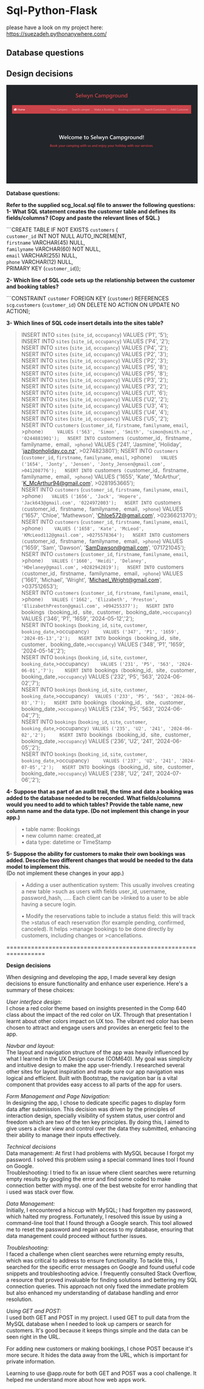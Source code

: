 # Sql-Python-Flask
please have a look on my project here: https://suezadeh.pythonanywhere.com/  


## Database questions
## Design decisions

 ![SelwynCampground](Docs/SelwynCampground.png)


**Database questions:**   

**Refer to the supplied scg_local.sql file to answer the following questions:** 
**1- What SQL statement creates the customer table and defines its fields/columns?
   (Copy and paste the relevant lines of SQL.)**      

  ```CREATE TABLE IF NOT EXISTS `customers` (  
  `customer_id` INT NOT NULL AUTO_INCREMENT,  
  `firstname` VARCHAR(45) NULL,  
  `familyname` VARCHAR(60) NOT NULL,  
  `email` VARCHAR(255) NULL,  
  `phone` VARCHAR(12) NULL,  
   PRIMARY KEY (`customer_id`));      
  
  
**2- Which line of SQL code sets up the relationship between the customer and booking tables?**     
    
   ```CONSTRAINT `customer`
   FOREIGN KEY (`customer`)
   REFERENCES `scg`.`customers` (`customer_id`)
   ON DELETE NO ACTION
   ON UPDATE NO ACTION);  
  
  **3- Which lines of SQL code insert details into the sites table?**    

   >INSERT INTO `sites` (`site_id`, `occupancy`) VALUES ('P1', '5');    
   >INSERT INTO `sites` (`site_id`, `occupancy`) VALUES ('P4', '2');    
   >NSERT INTO `sites` (`site_id`, `occupancy`) VALUES ('P4', '2');    
   >NSERT INTO `sites` (`site_id`, `occupancy`) VALUES ('P2', '3');  
   >NSERT INTO `sites` (`site_id`, `occupancy`) VALUES ('P2', '3');  
   >NSERT INTO `sites` (`site_id`, `occupancy`) VALUES ('P5', '8');  
   >NSERT INTO `sites` (`site_id`, `occupancy`) VALUES ('P5', '8');  
   >NSERT INTO `sites` (`site_id`, `occupancy`) VALUES ('P3', '2');  
   >NSERT INTO `sites` (`site_id`, `occupancy`) VALUES ('P3', '2');  
   >NSERT INTO `sites` (`site_id`, `occupancy`) VALUES ('U1', '6');  
   >NSERT INTO `sites` (`site_id`, `occupancy`) VALUES ('U2', '2');  
   >NSERT INTO `sites` (`site_id`, `occupancy`) VALUES ('U3', '4');  
   >NSERT INTO `sites` (`site_id`, `occupancy`) VALUES ('U4', '4');  
   >NSERT INTO `sites` (`site_id`, `occupancy`) VALUES ('U5', '2');  
   >NSERT INTO `customers` (`customer_id`, `firstname`, `familyname`, `email`, >phone`)     VALUES ('563', 'Simon', 'Smith', 'simon@smith.nz', '0244881901');  
   >NSERT INTO `customers` (`customer_id`, `firstname`, `familyname`, `email`, >phone`)   VALUES ('241', 'Jasmine', 'Holiday', 'jaz@onholiday.co.nz', >0274823801');
   >NSERT INTO `customers` (`customer_id`, `firstname`, `familyname`, `email`, >phone`)   VALUES ('1654', 'Jonty', 'Jensen', 'Jonty_Jensen@gmail.com', >041208776');  
   >NSERT INTO `customers` (`customer_id`, `firstname`, `familyname`, `email`, >phone`)   VALUES ('1655', 'Kate', 'McArthur', 'K_McArthur94@gmail.com', >0281953665');  
   >NSERT INTO `customers` (`customer_id`, `firstname`, `familyname`, `email`, >phone`)   VALUES ('1656', 'Jack', 'Hopere', 'Jack643@gmail.com', '0224972003');  
   >NSERT INTO `customers` (`customer_id`, `firstname`, `familyname`, `email`, >phone`)     VALUES ('1657', 'Chloe', 'Mathewson', 'Chloe572@gmail.com', >0236621370');    
   >NSERT INTO `customers` (`customer_id`, `firstname`, `familyname`, `email`, >phone`)    VALUES ('1658', 'Kate', 'McLeod', 'KMcLeod112@gmail.com', >0275578364');  
   >NSERT INTO `customers` (`customer_id`, `firstname`, `familyname`, `email`, >phone`)   VALUES ('1659', 'Sam', 'Dawson', 'SamDawson@gmail.com', '071721045');  
   >NSERT INTO `customers` (`customer_id`, `firstname`, `familyname`, `email`, >phone`)   VALUES ('1660', 'Heidi', 'Delaney', 'HDelaney@gmail.com', >0282942819');  
   >NSERT INTO `customers` (`customer_id`, `firstname`, `familyname`, `email`, >phone`)   VALUES ('1661', 'Michael', 'Wright', 'Michael_Wright@gmail.com', >037512653');  
   >NSERT INTO `customers` (`customer_id`, `firstname`, `familyname`, `email`, >phone`)   VALUES ('1662', 'Elizabeth', 'Preston', 'ElizabethPreston@gmail.com', >094255377');  
   >NSERT INTO `bookings` (`booking_id`, `site`, `customer`, `booking_date`,>occupancy`)   VALUES ('346', 'P1', '1659', '2024-05-12','2');   
   >NSERT INTO `bookings` (`booking_id`, `site`, `customer`, `booking_date`,>occupancy`)     VALUES ('347', 'P1', '1659', '2024-05-13','2');  
   >NSERT INTO `bookings` (`booking_id`, `site`, `customer`, `booking_date`,>occupancy`)   VALUES ('348', 'P1', '1659', '2024-05-14','2');   
   >NSERT INTO `bookings` (`booking_id`, `site`, `customer`, `booking_date`,>occupancy`)    VALUES ('231', 'P5', '563', '2024-06-01','7');   
   >NSERT INTO `bookings` (`booking_id`, `site`, `customer`, `booking_date`,>occupancy`)    VALUES ('232', 'P5', '563', '2024-06-02','7');  
   >NSERT INTO `bookings` (`booking_id`, `site`, `customer`, `booking_date`,>occupancy`)  VALUES ('233', 'P5', '563', '2024-06-03','7');  
   >NSERT INTO `bookings` (`booking_id`, `site`, `customer`, `booking_date`,>occupancy`) VALUES ('234', 'P5', '563', '2024-06-04','7');  
   >NSERT INTO `bookings` (`booking_id`, `site`, `customer`, `booking_date`,>occupancy`) VALUES ('235', 'U2', '241', '2024-06-02','2');    
   >NSERT INTO `bookings` (`booking_id`, `site`, `customer`, `booking_date`,>occupancy`)   VALUES ('236', 'U2', '241', '2024-06-05','2');  
   >NSERT INTO `bookings` (`booking_id`, `site`, `customer`, `booking_date`,>occupancy`)     VALUES ('237', 'U2', '241', '2024-07-05','2');  
   >NSERT INTO `bookings` (`booking_id`, `site`, `customer`, `booking_date`,>occupancy`)     VALUES ('238', 'U2', '241', '2024-07-06','2'); 
         
**4- Suppose that as part of an audit trail, the time and date a booking was added to the database needed to be recorded. What fields/columns would you need to add to which tables? Provide the table name, new column name and the data type. (Do not implement this change in your app.)**   

> •	table name: Bookings    
> •	new column name: created_at    
> •	data type: datetime or TimeStamp         
	
**5- Suppose the ability for customers to make their own bookings was added. Describe two different changes that would be needed to the data model to implement this.**  
   (Do not implement these changes in your app.)         

> • Adding a user authentication system: This usually involves creating a new table >such as users with fields user_id, username, password_hash, ..... Each client can be >linked to a user to be able having a secure login.  
>
> • Modify the reservations table to include a status field: this will track the >status of each reservation (for example pending, confirmed, canceled). It helps >manage bookings to be done directly by customers, including changes or >cancellations.        
	
=================================================================

**Design decisions**

When designing and developing the app, I made several key design decisions to ensure functionality and enhance user experience. Here's a summary of these choices:    

*User interface design:*    
I chose a red color theme based on insights presented in the Comp 640 class about the impact of the red color on UX. Through that presentation I learnt about other colors impact on UX too. The vibrant red color has been chosen to attract and engage users and provides an energetic feel to the app.    

*Navbar and layout:*      
The layout and navigation structure of the app was heavily influenced by what I learned in the UX Design course (COM640). My goal was simplicity and intuitive design to make the app user-friendly. I researched several other sites for layout inspiration and made sure our app navigation was logical and efficient. Built with Bootstrap, the navigation bar is a vital component that provides easy access to all parts of the app for users.    

*Form Management and Page Navigation:*  
In designing the app, I chose to dedicate specific pages to display form data after submission. This decision was driven by the principles of interaction design, specially visibility of system status, user control and freedom which are two of the ten key principles. By doing this, I aimed to give users a clear view and control over the data they submitted, enhancing their ability to manage their inputs effectively.   

*Technical decisions*    
Data management: At first I had problems with MySQL because I forgot my password. I solved this problem using a special command lines tool I found on Google.      
Troubleshooting: I tried to fix an issue where client searches were returning empty results by googling the error and find some coded to make connection better with mysql. one of the best website for error handling that i used was stack over flow.       

*Data Management:*  
Initially, I encountered a hiccup with MySQL; I had forgotten my password, which halted my progress. Fortunately, I resolved this issue by using a command-line tool that I found through a Google search. This tool allowed me to reset the password and regain access to my database, ensuring that data management could proceed without further issues.    

*Troubleshooting:*  
I faced a challenge when client searches were returning empty results, which was critical to address to ensure functionality. To tackle this, I searched for the specific error messages on Google and found useful code snippets and troubleshooting advice. I frequently consulted Stack Overflow, a resource that proved invaluable for finding solutions and bettering my SQL connection queries. This approach not only fixed the immediate problem but also enhanced my understanding of database handling and error resolution.     

*Using GET and POST:*  
I used both GET and POST in my project. I used GET to pull data from the MySQL database when I needed to look up campers or search for customers. It's good because it keeps things simple and the data can be seen right in the URL.    

For adding new customers or making bookings, I chose POST because it's more secure. It hides the data away from the URL, which is important for private information.    

Learning to use @app.route for both GET and POST was a cool challenge. It helped me understand more about how web apps work.  
